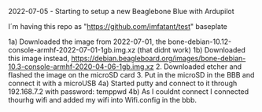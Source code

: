 2022-07-05 - Starting to setup a new Beaglebone Blue with Ardupilot 

I´m having this repo as "https://github.com/imfatant/test" baseplate

1a) Downloaded the image from 2022-07-01, the bone-debian-10.12-console-armhf-2022-07-01-1gb.img.xz (that didnt work) 
1b) Downloaded this image instead, https://debian.beagleboard.org/images/bone-debian-10.3-console-armhf-2020-04-06-1gb.img.xz
2. Downloaded etcher and flashed the image on the microSD card
3. Put in the microSD in the BBB and connect it with a microUSB 
4a) Started putty and connect to it through 192.168.7.2 with password: temppwd
4b) As I couldnt connect I connected thourhg wifi and added my wifi into Wifi.config in the bbb. 
